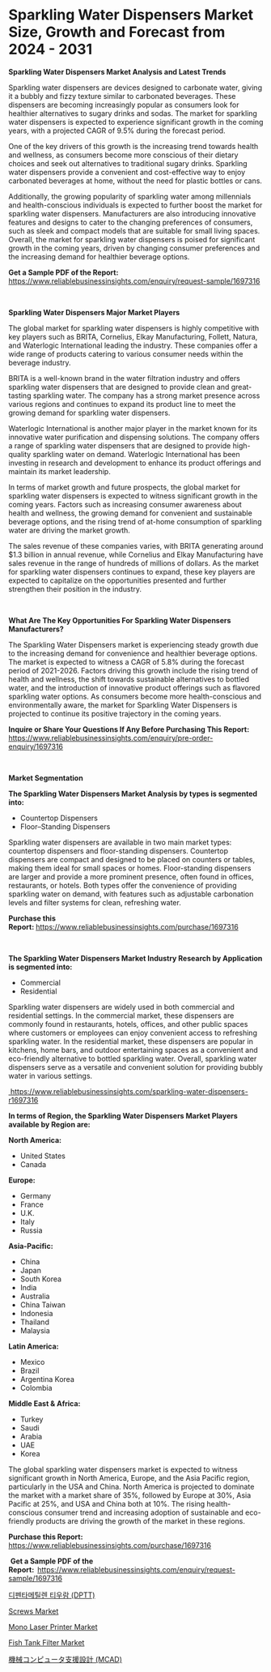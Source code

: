 <p><h1>Sparkling Water Dispensers Market Size, Growth and Forecast from 2024 - 2031</h1></p><p><strong>Sparkling Water Dispensers Market Analysis and Latest Trends</strong></p>
<p><p>Sparkling water dispensers are devices designed to carbonate water, giving it a bubbly and fizzy texture similar to carbonated beverages. These dispensers are becoming increasingly popular as consumers look for healthier alternatives to sugary drinks and sodas. The market for sparkling water dispensers is expected to experience significant growth in the coming years, with a projected CAGR of 9.5% during the forecast period.</p><p>One of the key drivers of this growth is the increasing trend towards health and wellness, as consumers become more conscious of their dietary choices and seek out alternatives to traditional sugary drinks. Sparkling water dispensers provide a convenient and cost-effective way to enjoy carbonated beverages at home, without the need for plastic bottles or cans.</p><p>Additionally, the growing popularity of sparkling water among millennials and health-conscious individuals is expected to further boost the market for sparkling water dispensers. Manufacturers are also introducing innovative features and designs to cater to the changing preferences of consumers, such as sleek and compact models that are suitable for small living spaces. Overall, the market for sparkling water dispensers is poised for significant growth in the coming years, driven by changing consumer preferences and the increasing demand for healthier beverage options.</p></p>
<p><strong>Get a Sample PDF of the Report:&nbsp;</strong> <a href="https://www.reliablebusinessinsights.com/enquiry/request-sample/1697316">https://www.reliablebusinessinsights.com/enquiry/request-sample/1697316</a></p>
<p>&nbsp;</p>
<p><strong>Sparkling Water Dispensers Major Market Players</strong></p>
<p><p>The global market for sparkling water dispensers is highly competitive with key players such as BRITA, Cornelius, Elkay Manufacturing, Follett, Natura, and Waterlogic International leading the industry. These companies offer a wide range of products catering to various consumer needs within the beverage industry.</p><p>BRITA is a well-known brand in the water filtration industry and offers sparkling water dispensers that are designed to provide clean and great-tasting sparkling water. The company has a strong market presence across various regions and continues to expand its product line to meet the growing demand for sparkling water dispensers.</p><p>Waterlogic International is another major player in the market known for its innovative water purification and dispensing solutions. The company offers a range of sparkling water dispensers that are designed to provide high-quality sparkling water on demand. Waterlogic International has been investing in research and development to enhance its product offerings and maintain its market leadership.</p><p>In terms of market growth and future prospects, the global market for sparkling water dispensers is expected to witness significant growth in the coming years. Factors such as increasing consumer awareness about health and wellness, the growing demand for convenient and sustainable beverage options, and the rising trend of at-home consumption of sparkling water are driving the market growth.</p><p>The sales revenue of these companies varies, with BRITA generating around $1.3 billion in annual revenue, while Cornelius and Elkay Manufacturing have sales revenue in the range of hundreds of millions of dollars. As the market for sparkling water dispensers continues to expand, these key players are expected to capitalize on the opportunities presented and further strengthen their position in the industry.</p></p>
<p>&nbsp;</p>
<p><strong>What Are The Key Opportunities For Sparkling Water Dispensers Manufacturers?</strong></p>
<p><p>The Sparkling Water Dispensers market is experiencing steady growth due to the increasing demand for convenience and healthier beverage options. The market is expected to witness a CAGR of 5.8% during the forecast period of 2021-2026. Factors driving this growth include the rising trend of health and wellness, the shift towards sustainable alternatives to bottled water, and the introduction of innovative product offerings such as flavored sparkling water options. As consumers become more health-conscious and environmentally aware, the market for Sparkling Water Dispensers is projected to continue its positive trajectory in the coming years.</p></p>
<p><strong>Inquire or Share Your Questions If Any Before Purchasing This Report:</strong> <a href="https://www.reliablebusinessinsights.com/enquiry/pre-order-enquiry/1697316">https://www.reliablebusinessinsights.com/enquiry/pre-order-enquiry/1697316</a></p>
<p>&nbsp;</p>
<p><strong>Market Segmentation</strong></p>
<p><strong>The Sparkling Water Dispensers Market Analysis by types is segmented into:</strong></p>
<p><ul><li>Countertop Dispensers</li><li>Floor–Standing Dispensers</li></ul></p>
<p><p>Sparkling water dispensers are available in two main market types: countertop dispensers and floor-standing dispensers. Countertop dispensers are compact and designed to be placed on counters or tables, making them ideal for small spaces or homes. Floor-standing dispensers are larger and provide a more prominent presence, often found in offices, restaurants, or hotels. Both types offer the convenience of providing sparkling water on demand, with features such as adjustable carbonation levels and filter systems for clean, refreshing water.</p></p>
<p><strong>Purchase this Report:&nbsp;</strong><a href="https://www.reliablebusinessinsights.com/purchase/1697316">https://www.reliablebusinessinsights.com/purchase/1697316</a></p>
<p>&nbsp;</p>
<p><strong>The Sparkling Water Dispensers Market Industry Research by Application is segmented into:</strong></p>
<p><ul><li>Commercial</li><li>Residential</li></ul></p>
<p><p>Sparkling water dispensers are widely used in both commercial and residential settings. In the commercial market, these dispensers are commonly found in restaurants, hotels, offices, and other public spaces where customers or employees can enjoy convenient access to refreshing sparkling water. In the residential market, these dispensers are popular in kitchens, home bars, and outdoor entertaining spaces as a convenient and eco-friendly alternative to bottled sparkling water. Overall, sparkling water dispensers serve as a versatile and convenient solution for providing bubbly water in various settings.</p></p>
<p><a href="https://www.reliablebusinessinsights.com/sparkling-water-dispensers-r1697316">&nbsp;https://www.reliablebusinessinsights.com/sparkling-water-dispensers-r1697316</a></p>
<p><strong>In terms of Region, the Sparkling Water Dispensers Market Players available by Region are:</strong></p>
<p>
    <p> <strong> North America: </strong>
        <ul>
            <li>United States</li>
            <li>Canada</li>
        </ul>
        </p> 
    <p> <strong> Europe: </strong>
        <ul>
            <li>Germany</li>
            <li>France</li>
            <li>U.K.</li>
            <li>Italy</li>
            <li>Russia</li>
        </ul>
        </p> 
    <p> <strong> Asia-Pacific: </strong>
        <ul>
            <li>China</li>
            <li>Japan</li>
            <li>South Korea</li>
            <li>India</li>
            <li>Australia</li>
            <li>China Taiwan</li>
            <li>Indonesia</li>
            <li>Thailand</li>
            <li>Malaysia</li>
        </ul>
        </p> 
    <p> <strong> Latin America: </strong>
        <ul>
            <li>Mexico</li>
            <li>Brazil</li>
            <li>Argentina Korea</li>
            <li>Colombia</li>
        </ul>
        </p> 
    <p> <strong> Middle East & Africa: </strong>
        <ul>
            <li>Turkey</li>
            <li>Saudi</li>
            <li>Arabia</li>
            <li>UAE</li>
            <li>Korea</li>
        </ul>
    </p>
    </p>
<p><p>The global sparkling water dispensers market is expected to witness significant growth in North America, Europe, and the Asia Pacific region, particularly in the USA and China. North America is projected to dominate the market with a market share of 35%, followed by Europe at 30%, Asia Pacific at 25%, and USA and China both at 10%. The rising health-conscious consumer trend and increasing adoption of sustainable and eco-friendly products are driving the growth of the market in these regions.</p></p>
<p><strong>Purchase this Report: </strong><a href="https://www.reliablebusinessinsights.com/purchase/1697316">https://www.reliablebusinessinsights.com/purchase/1697316</a></p>
<p>&nbsp;<strong>Get a Sample PDF of the Report:&nbsp;&nbsp;</strong><a href="https://www.reliablebusinessinsights.com/enquiry/request-sample/1697316">https://www.reliablebusinessinsights.com/enquiry/request-sample/1697316</a></p>
<p><strong></strong></p>
<p><p><a href="https://github.com/rsg307664904/Market-Research-Report-List-2/blob/main/5889475172137.md">디펜타메틸렌 티우람 (DPTT)</a></p><p><a href="https://github.com/lbird53714/Market-Research-Report-List-5/blob/main/screws-market.md">Screws Market</a></p><p><a href="https://github.com/dringals/Market-Research-Report-List-4/blob/main/mono-laser-printer-market.md">Mono Laser Printer Market</a></p><p><a href="https://issuu.com/reportprime-2/docs/fish-tank-filter-market-size-2030.pptx">Fish Tank Filter Market</a></p><p><a href="https://github.com/KenyonJohns/Market-Research-Report-List-1/blob/main/6340564160301.md">機械コンピュータ支援設計 (MCAD)</a></p></p>